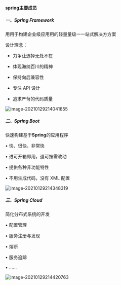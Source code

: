 ####  spring主要成员

##### 一、Spring Framework

⽤用于构建企业级应⽤用的轻量量级⼀一站式解决⽅方案

设计理念：

- ⼒争让选择⽆处不在

- 体现海纳百川的精神

- 保持向后兼容性

- 专注 API 设计

- 追求严苛的代码质量

![image-20210129214041855](https://liuyang-picbed.oss-cn-shanghai.aliyuncs.com/img/image-20210129214041855.png)



##### 二、Spring Boot

快速构建基于**Spring**的应⽤程序

• 快、很快、⾮常快

• 进可开箱即⽤，退可按需改动

• 提供各种⾮功能特性

• 不⽤⽣成代码，没有 XML 配置

![image-20210129214348319](https://liuyang-picbed.oss-cn-shanghai.aliyuncs.com/img/image-20210129214348319.png)

##### 三、Spring Cloud

简化分布式系统的开发

• 配置管理

• 服务注册与发现

• 熔断

• 服务追踪

• ……

![image-20210129214420763](https://liuyang-picbed.oss-cn-shanghai.aliyuncs.com/img/image-20210129214420763.png)





